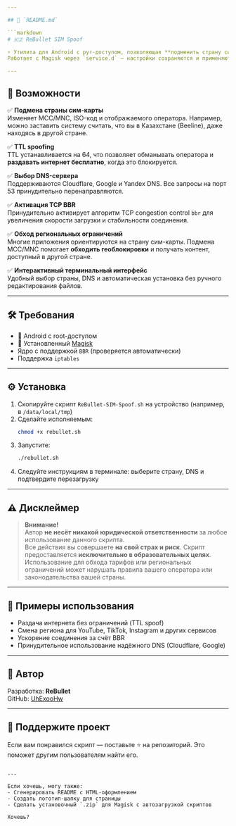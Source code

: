 ```yaml
---

## 📄 `README.md`

```markdown
# 🇰🇿 ReBullet SIM Spoof

⚡️ Утилита для Android с рут-доступом, позволяющая **подменить страну сим-карты**, установить кастомный **TTL**, выбрать **DNS**, активировать **BBR** и обойти региональные блокировки.  
Работает с Magisk через `service.d` — настройки сохраняются и применяются автоматически при загрузке устройства.

---
```


## 🚀 Возможности

✅ **Подмена страны сим-карты**  
Изменяет MCC/MNC, ISO-код и отображаемого оператора. Например, можно заставить систему считать, что вы в Казахстане (Beeline), даже находясь в другой стране.

✅ **TTL spoofing**  
TTL устанавливается на 64, что позволяет обманывать оператора и **раздавать интернет бесплатно**, когда это блокируется.

✅ **Выбор DNS-сервера**  
Поддерживаются Cloudflare, Google и Yandex DNS. Все запросы на порт 53 принудительно перенаправляются.

✅ **Активация TCP BBR**  
Принудительно активирует алгоритм TCP congestion control `bbr` для увеличения скорости загрузки и стабильности соединения.

✅ **Обход региональных ограничений**  
Многие приложения ориентируются на страну сим-карты. Подмена MCC/MNC помогает **обходить геоблокировки** и получать контент, доступный в другой стране.

✅ **Интерактивный терминальный интерфейс**  
Удобный выбор страны, DNS и автоматическая установка без ручного редактирования файлов.

---

## 🛠 Требования

- 📱 Android с root-доступом
- 🧩 Установленный [Magisk](https://github.com/topjohnwu/Magisk)
- Ядро с поддержкой `BBR` (проверяется автоматически)
- Поддержка `iptables`

---

## ⚙️ Установка

1. Скопируйте скрипт `ReBullet-SIM-Spoof.sh` на устройство (например, в `/data/local/tmp`)
2. Сделайте исполняемым:
   ```sh
   chmod +x rebullet.sh
   ```
3. Запустите:
   ```sh
   ./rebullet.sh
   ```
4. Следуйте инструкциям в терминале: выберите страну, DNS и подтвердите перезагрузку

---

## ⚠️ Дисклеймер

> **Внимание!**  
> Автор **не несёт никакой юридической ответственности** за любое использование данного скрипта.  
> Все действия вы совершаете **на свой страх и риск**. Скрипт предоставляется **исключительно в образовательных целях**.  
> Использование для обхода тарифов или региональных ограничений может нарушать правила вашего оператора или законодательства вашей страны.

---

## 💬 Примеры использования

- Раздача интернета без ограничений (TTL spoof)
- Смена региона для YouTube, TikTok, Instagram и других сервисов
- Ускорение соединения за счёт BBR
- Принудительное использование надёжного DNS (Cloudflare, Google)

---

## 🧠 Автор

Разработка: **ReBullet**  
GitHub: [UhExooHw](https://github.com/UhExooHw)

---

## 🌟 Поддержите проект

Если вам понравился скрипт — поставьте ⭐ на репозиторий. Это поможет другим пользователям найти его.

```

---

Если хочешь, могу также:
- Сгенерировать README с HTML-оформлением
- Создать логотип-шапку для страницы
- Сделать установочный `.zip` для Magisk с автозагрузкой скриптов

Хочешь?

